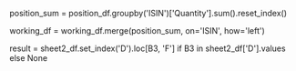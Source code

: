 position_sum = position_df.groupby('ISIN')['Quantity'].sum().reset_index()

working_df = working_df.merge(position_sum, on='ISIN', how='left')

result = sheet2_df.set_index('D').loc[B3, 'F'] if B3 in sheet2_df['D'].values else None